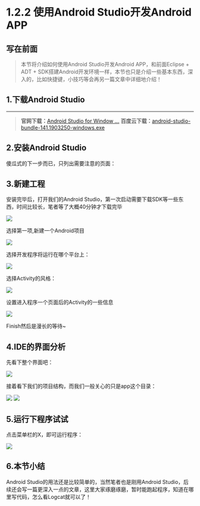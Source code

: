# 1.2.2 使用Android Studio开发Android APP

## 写在前面

> 本节将介绍如何使用Android Studio开发Android APP，和前面Eclipse + ADT + SDK搭建Android开发环境一样，本节也只是介绍一些基本东西，深入的，比如快捷键，小技巧等会再另一篇文章中详细地介绍！

## 1.下载Android Studio

------

> **官网下载：**[Android Studio for Window ...](http://developer.android.com/sdk/installing/studio.html) **百度云下载：**[android-studio-bundle-141.1903250-windows.exe](http://pan.baidu.com/s/1eRhG7i6)

## 2.安装Android Studio

傻瓜式的下一步而已，只列出需要注意的页面：

## 3.新建工程

安装完毕后，打开我们的Android Studio，第一次启动需要下载SDK等一些东西，时间比较长，笔者等了大概40分钟才下载完毕

<img src="\Android\img\1.2.2-1.jpg">

选择第一项,新建一个Android项目

<img src="\Android\img\1.2.2-2.jpg">

选择开发程序将运行在哪个平台上：

<img src="\Android\img\1.2.2-3.jpg">

选择Activity的风格：

<img src="\Android\img\1.2.2-4.jpg">

设置进入程序一个页面后的Activity的一些信息

<img src="\Android\img\1.2.2-5.jpg">

Finish然后是漫长的等待~

## 4.IDE的界面分析

先看下整个界面吧：

<img src="\Android\img\1.2.2-6.jpg">

接着看下我们的项目结构，而我们一般关心的只是app这个目录：

<img src="\Android\img\1.2.2-7.jpg">

<img src="\Android\img\1.2.2-8.jpg">

## 5.运行下程序试试

点击菜单栏的X，即可运行程序：

<img src="\Android\img\1.2.2-9.jpg">

## 6.本节小结

Android Studio的用法还是比较简单的，当然笔者也是刚用Android Studio，后续还会写一篇更深入一点的文章，这里大家琢磨琢磨，暂时能跑起程序，知道在哪里写代码，怎么看Logcat就可以了！
